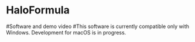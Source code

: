 # HaloFormula
#Software and demo video
#This software is currently compatible only with Windows. Development for macOS is in progress.
